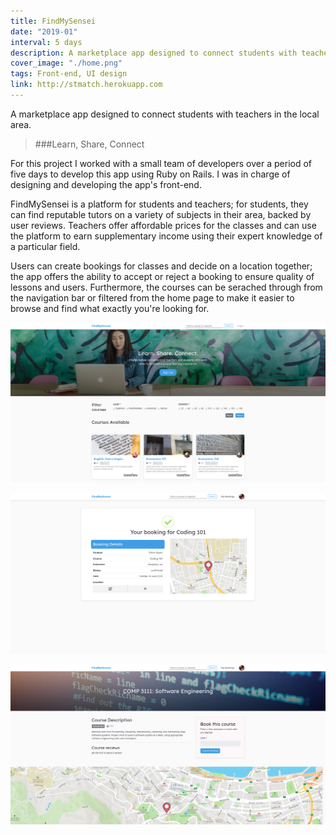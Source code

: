 ```yaml
---
title: FindMySensei
date: "2019-01"
interval: 5 days
description: A marketplace app designed to connect students with teachers in the local area
cover_image: "./home.png"
tags: Front-end, UI design
link: http://stmatch.herokuapp.com
---
```


A marketplace app designed to connect students with teachers in the local area.
> ###Learn, Share, Connect

For this project I worked with a small team of developers over a period of five days to develop this app using Ruby on Rails. I was in charge of designing and developing the app's front-end.

FindMySensei is a platform for students and teachers; for students, they can find reputable tutors on a variety of subjects in their area, backed by user reviews. Teachers offer affordable prices for the classes and can use the platform to earn supplementary income using their expert knowledge of a particular field.

Users can create bookings for classes and decide on a location together; the app offers the ability to accept or reject a booking to ensure quality of lessons and users. Furthermore, the courses can be serached through from the navigation bar or filtered from the home page to make it easier to browse and find what exactly you're looking for.

![FindMySensei Courses Page](./home.png)

![FindMySensei Booking Page](./booking.png)

![FindMySensei Course Page](./course.png)
